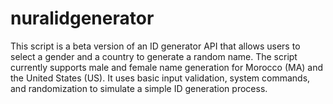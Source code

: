 # nuralidgenerator
This script is a beta version of an ID generator API that allows users to select a gender and a country to generate a random name. The script currently supports male and female name generation for Morocco (MA) and the United States (US). It uses basic input validation, system commands, and randomization to simulate a simple ID generation process.
